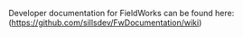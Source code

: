 Developer documentation for FieldWorks can be found here: (https://github.com/sillsdev/FwDocumentation/wiki)
